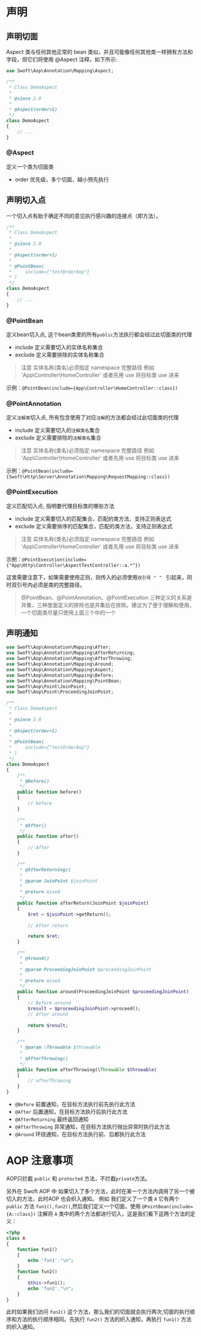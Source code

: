 # 声明

## 声明切面

Aspect 类与任何其他正常的 bean 类似，并且可能像任何其他类一样拥有方法和字段，但它们将使用 @Aspect 注释，如下所示:

```php
use Swoft\Aop\Annotation\Mapping\Aspect;

/**
 * Class DemoAspect
 *
 * @since 2.0
 *
 * @Aspect(order=1)
 */
class DemoAspect
{
    // ...
}
```

### @Aspect

定义一个类为切面类

- order 优先级，多个切面，越小预先执行

## 声明切入点

一个切入点有助于确定不同的意见执行感兴趣的连接点（即方法）。

```php
/**
 * Class DemoAspect
 *
 * @since 2.0
 *
 * @Aspect(order=1)
 *
 * @PointBean(
 *     include={"testOrderAop"}
 * )
 */
class DemoAspect
{
    // ...
}
```

### @PointBean

定义bean切入点, 这个bean类里的所有`public`方法执行都会经过此切面类的代理

- include 定义需要切入的实体名称集合
- exclude 定义需要排除的实体名称集合

> 注意 实体名称(类名)必须指定 namespace 完整路径 例如 'App\Controller\HomeController' 或者先用 use 将目标类 use 进来

示例：`@PointBean(include={App\Controller\HomeController::class})`

### @PointAnnotation

定义`注解类`切入点, 所有包含使用了对应`注解`的方法都会经过此切面类的代理

- include 定义需要切入的`注解类名`集合
- exclude 定义需要排除的`注解类名`集合

> 注意 实体名称(类名)必须指定 namespace 完整路径 例如 'App\Controller\HomeController' 或者先用 use 将目标类 use 进来

示例：`@PointBean(include={Swoft\Http\Server\Annotation\Mapping\RequestMapping::class})`


### @PointExecution

定义匹配切入点, 指明要代理目标类的哪些方法

- include 定义需要切入的匹配集合，匹配的类方法，支持正则表达式
- exclude 定义需要排序的匹配集合，匹配的类方法，支持正则表达式

> 注意 实体名称(类名)必须指定 namespace 完整路径 例如 'App\Controller\HomeController' 或者先用 use 将目标类 use 进来

示例：`@PointExecution(include={"App\Http\Controller\AspectTestController::a.*"})`

这里需要注意下，如果需要使用正则，则传入的必须使用`双引号 " " ` 引起来，同时双引号内必须是类的完整路径。


> @PointBean、@PointAnnotation、@PointExecution 三种定义的关系是并集，三种里面定义的排除也是并集后在排除。建议为了便于理解和使用，一个切面类尽量只使用上面三个中的一个

## 声明通知

```php
use Swoft\Aop\Annotation\Mapping\After;
use Swoft\Aop\Annotation\Mapping\AfterReturning;
use Swoft\Aop\Annotation\Mapping\AfterThrowing;
use Swoft\Aop\Annotation\Mapping\Around;
use Swoft\Aop\Annotation\Mapping\Aspect;
use Swoft\Aop\Annotation\Mapping\Before;
use Swoft\Aop\Annotation\Mapping\PointBean;
use Swoft\Aop\Point\JoinPoint;
use Swoft\Aop\Point\ProceedingJoinPoint;

/**
 * Class DemoAspect
 *
 * @since 2.0
 *
 * @Aspect(order=1)
 *
 * @PointBean(
 *     include={"testOrderAop"}
 * )
 */
class DemoAspect
{
    /**
     * @Before()
     */
    public function before()
    {
        // before
    }

    /**
     * @After()
     */
    public function after()
    {
        // After
    }

    /**
     * @AfterReturning()
     *
     * @param JoinPoint $joinPoint
     *
     * @return mixed
     */
    public function afterReturn(JoinPoint $joinPoint)
    {
        $ret = $joinPoint->getReturn();
        
        // After return

        return $ret;
    }

    /**
     * @Around()
     *
     * @param ProceedingJoinPoint $proceedingJoinPoint
     *
     * @return mixed
     */
    public function around(ProceedingJoinPoint $proceedingJoinPoint)
    {
        // Before around
        $result = $proceedingJoinPoint->proceed();
        // After around
        
        return $result;
    }

    /**
     * @param \Throwable $throwable
     *
     * @AfterThrowing()
     */
    public function afterThrowing(\Throwable $throwable)
    {
        // afterThrowing
    }
}
```

- `@Before` 前置通知，在目标方法执行前先执行此方法
- `@After` 后置通知，在目标方法执行后执行此方法
- `@AfterReturning` 最终返回通知
- `@AfterThrowing` 异常通知，在目标方法执行抛出异常时执行此方法
- `@Around` 环绕通知，在目标方法执行前、后都执行此方法

# AOP 注意事项

AOP只拦截 `public` 和 `protected` 方法，不拦截`private`方法。

另外在 Swoft AOP 中 如果切入了多个方法，此时在某一个方法内调用了另一个被切入的方法，此时AOP 也会织入通知。
例如 我们定义了一个类 `A` 它有两个 `public` 方法 `fun1(),fun2()`,然后我们定义一个切面，使用 `@PointBean(include={A::class})` 注解将 `A` 类中的两个方法都进行切入，这是我们看下这两个方法的定义：
```php
<?php
class A
{
    function fun1()
    {
        echo 'fun1'."\n";
    }
    function fun2()
    {
        $this->fun1();
        echo 'fun2'."\n";
    }
}
```
此时如果我们访问 `fun2()` 这个方法，那么我们的切面就会执行两次,切面的执行顺序和方法的执行顺序相同。先执行 `fun2()` 方法的织入通知，再执行 `fun1()` 方法的织入通知。